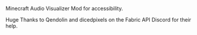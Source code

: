 Minecraft Audio Visualizer Mod for accessibility.

Huge Thanks to Qendolin and dicedpixels on the Fabric API Discord for their help. 
